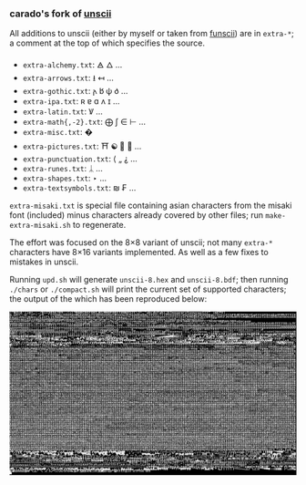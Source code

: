 ### carado's fork of [unscii](http://pelulamu.net/unscii/)

All additions to unscii (either by myself or taken from [funscii](https://github.com/asiekierka/funscii)) are in `extra-*`; a comment at the top of which specifies the source.

* `extra-alchemy.txt`: 🜁 🜂 …
* `extra-arrows.txt`: ⭳ ↤ …
* `extra-gothic.txt`: 𐌰 𐌱 𐌸 𐌳 …
* `extra-ipa.txt`: ʀ ɐ ɑ ʌ ɪ …
* `extra-latin.txt`: Ꝟ …
* `extra-math{,-2}.txt`: ⨁ ∫ ∈ ⊢ …
* `extra-misc.txt`: �
* `extra-pictures.txt`: ⛩ ☯ 🍙 🍁 …
* `extra-punctuation.txt`: ⟨ „ ⸘ …
* `extra-runes.txt`: ᛦ …
* `extra-shapes.txt`: ‣ …
* `extra-textsymbols.txt`: ₪ ₣ …

`extra-misaki.txt` is special file containing asian characters from the misaki font (included) minus characters already covered by other files; run `make-extra-misaki.sh` to regenerate.

The effort was focused on the 8×8 variant of unscii; not many `extra-*` characters have 8×16 variants implemented.
As well as a few fixes to mistakes in unscii.

Running `upd.sh` will generate `unscii-8.hex` and `unscii-8.bdf`; then running `./chars` or `./compact.sh` will print the current set of supported characters; the output of the which has been reproduced below: 

![](compact.png)

